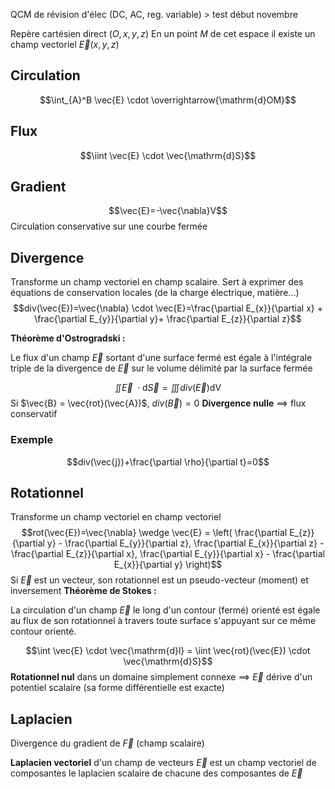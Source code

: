 QCM de révision d'élec (DC, AC, reg. variable) > test début novembre

Repère cartésien direct $(O, x, y, z)$
En un point $M$ de cet espace il existe un champ vectoriel $\vec{E}(x,y,z)$

## Circulation
$$\int_{A}^B \vec{E} \cdot \overrightarrow{\mathrm{d}OM}$$
## Flux
$$\iint \vec{E} \cdot \vec{\mathrm{d}S}$$

## Gradient
$$\vec{E}=-\vec{\nabla}V$$
Circulation conservative sur une courbe fermée
## Divergence
Transforme un champ vectoriel en champ scalaire.
Sert à exprimer des équations de conservation locales (de la charge électrique, matière...)
$$div(\vec{E})=\vec{\nabla} \cdot \vec{E}=\frac{\partial E_{x}}{\partial x} +  \frac{\partial E_{y}}{\partial y}+ \frac{\partial E_{z}}{\partial z}$$

**Théorème d'Ostrogradski :**

Le flux d'un champ $\vec{E}$ sortant d'une surface fermé est égale à l'intégrale triple de la divergence de $\vec{E}$ sur le volume délimité par la surface fermée

$$\iint \vec{E}\ \cdot\mathrm{d}\vec{S}=\iiint div(\vec{E})\mathrm{dV}$$
Si $\vec{B} = \vec{rot}(\vec{A})$, $div(\vec{B})=0$ **Divergence nulle** $\implies$ flux conservatif

### Exemple
$$div(\vec{j})+\frac{\partial \rho}{\partial t}=0$$

## Rotationnel
Transforme un champ vectoriel en champ vectoriel
$$rot(\vec{E})=\vec{\nabla} \wedge \vec{E} = \left( \frac{\partial E_{z}}{\partial y} -  \frac{\partial E_{y}}{\partial z}, \frac{\partial E_{x}}{\partial z} - \frac{\partial E_{z}}{\partial x}, \frac{\partial E_{y}}{\partial x} - \frac{\partial E_{x}}{\partial y} \right)$$
Si $\vec{E}$ est un vecteur, son rotationnel est un pseudo-vecteur (moment) et inversement
**Théorème de Stokes :**

La circulation d'un champ $\vec{E}$ le long d'un contour (fermé) orienté est égale au flux de son rotationnel à travers toute surface s'appuyant sur ce même contour orienté.

$$\int \vec{E} \cdot \vec{\mathrm{d}l} = \iint \vec{rot}(\vec{E}) \cdot \vec{\mathrm{d}S}$$
**Rotationnel nul** dans un domaine simplement connexe $\implies$ $\vec{E}$ dérive d'un potentiel scalaire (sa forme différentielle est exacte)
## Laplacien

Divergence du gradient de $\vec{F}$ (champ scalaire)

**Laplacien vectoriel** d'un champ de vecteurs $\vec{E}$ est un champ vectoriel de composantes le laplacien scalaire de chacune des composantes de $\vec{E}$
